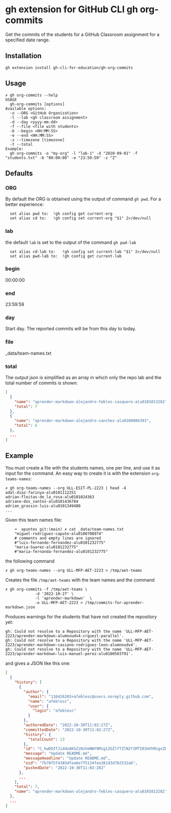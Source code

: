 
# gh extension for GitHub CLI gh org-commits

Get the commits of the students for a GitHub Classroom assignment for a specified date range.

## Installation

```
gh extension install gh-cli-for-education/gh-org-commits
```

## Usage

```
✗ gh org-commits --help
USAGE
  gh-org-commits [options]
Available options:
  -o --ORG <GitHub Organization>
  -l --lab <gh classroom assignment>
  -d --day <yyyy-mm-dd>
  -f --file <file with students>
  -b --begin <HH:MM:SS>
  -e --end <HH:MM:SS>
  -z --timezone [timezone]
  -t --total
Example:
  gh org-commits -o "my-org" -l "lab-1" -d "2020-09-01" -f "students.txt" -b "00:00:00" -e "23:59:59" -z "Z"
```

## Defaults

### ORG

By default the ORG is obtained using the output of command `gh pwd`.
For a better experience:

      set alias pwd to:  !gh config get current-org
      set alias cd to:   !gh config set current-org "$1" 2>/dev/null

### lab

the default `lab` is  set to the output of the command `gh pwd-lab`

      set alias cd-lab to:   !gh config set current-lab "$1" 2>/dev/null  
      set alias pwd-lab to:  !gh config get current-lab

### begin 

00:00:00

### end

23:59:59

### day

Start day. The reported commits will be from this day to today.

### file

_data/team-names.txt

### total

The output json is simplified as an array in which only the repo lab and the total number of commits is shown:

```json
[
  {
    "name": "aprender-markdown-alejandro-febles-casquero-alu0101013282",
    "total": 7
  },
  {
    "name": "aprender-markdown-alejandro-sanchez-alu0100086393",
    "total": 6
  },
  ...
]
```

## Example

You must create a file with the students names, one per line, and use it as input for the command. An easy way to create it is with the extension `org-teams-names`:

```
✗ gh org-teams-names --org ULL-ESIT-PL-2223 | head -4
adal-diaz-farinya-alu0101112251
adrian-fleitas-de_la_rosa-alu0101024363
adriano-dos_santos-alu0101436784
adrian_grassin-luis-alu0101349480
...
```

Given this team names file:

        ➜  apuntes git:(main) ✗ cat _data/team-names.txt 
        "miguel-rodriguez-caputo-alu0100708974"
        # comments and empty lines are ignored
        #"luis-fernando-fernandez-alu0101232775"
        "maria-Suarez-alu0101232775"
        #"maria-fernanda-fernandez-alu0101232775"

the following command 

```
✗ gh org-teams-names --org ULL-MFP-AET-2223 > /tmp/aet-teams
```

Creates the file `/tmp/aet-teams` with the team names and the command

```
✗ gh org-commits -f /tmp/aet-teams \
             -d '2022-10-27' \
             -l 'aprender-markdown'  \
             -o ULL-MFP-AET-2223 > /tmp/commits-for-aprender-markdown.json
```

Produces warnings for the students that have not created the repository yet:

``` 
gh: Could not resolve to a Repository with the name 'ULL-MFP-AET-2223/aprender-markdown-alumnoudv4-crguezl-parallel'.
gh: Could not resolve to a Repository with the name 'ULL-MFP-AET-2223/aprender-markdown-casiano-rodriguez-leon-alumnoudv4'.
gh: Could not resolve to a Repository with the name 'ULL-MFP-AET-2223/aprender-markdown-luis-manuel-perez-alu0100503791'.
```

and gives a JSON like this one:

```json
[
  {
    "history": [
      {
        "author": {
          "email": "116426203+afeblesc@users.noreply.github.com",
          "name": "afeblesc",
          "user": {
            "login": "afeblesc"
          }
        },
        "authoredDate": "2022-10-30T11:02:27Z",
        "committedDate": "2022-10-30T11:02:27Z",
        "history": {
          "totalCount": 13
        },
        "id": "C_kwDOITJiddoAKGZiNzhmNWY0Mzg1ZGZlYTZlN2Y1MTI0ZmVhMzgxZDNkNzgyNTMyYTY",
        "message": "Update README.md",
        "messageHeadline": "Update README.md",
        "oid": "fb78f5f4385dfea6e7f5124fea381d3d782532a6",
        "pushedDate": "2022-10-30T11:02:28Z"
      },
      ...
    ],
    "total": 7,
    "name": "aprender-markdown-alejandro-febles-casquero-alu0101013282"
  },
  ...
]
```  